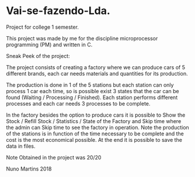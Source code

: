 # Vai-se-fazendo-Lda.

Project for college 1 semester.

This project was made by me for the discipline microprocessor programming (PM) and written in C.

Sneak Peek of the project:

The project consists of creating a factory where we can produce cars of 5 different brands, each car needs materials and quantities for its production.

The production is done in 1 of the 5 stations but each station can only process 1 car each time, so is possible exist 3 states that the car can be found (Waiting / Processing / Finished).
Each station performs different processes and each car needs 3 processes to be complete.

In the factory besides the option to produce cars it is possible to Show the Stock / Refill Stock / Statistics / State of the Factory and Skip time where the admin can Skip time to see the factory in operation.
Note the production of the stations is in function of the time necessary to be complete and the cost is the most economical possible.
At the end it is possible to save the data in files.


Note Obtained in the project was 20/20

Nuno Martins 2018

